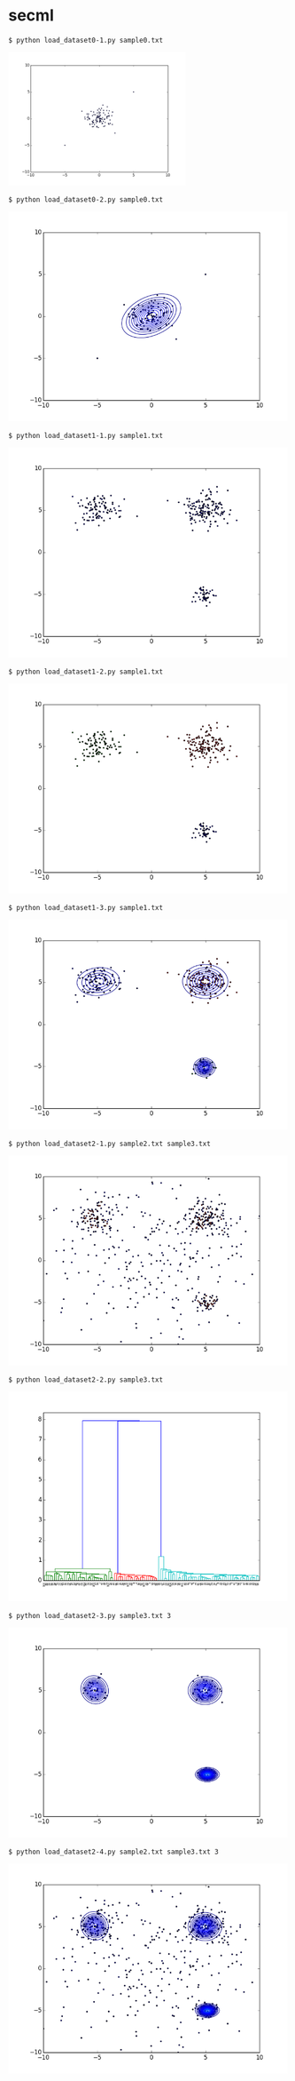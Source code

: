 # secml
    $ python load_dataset0-1.py sample0.txt
<img src="pngs/figure_1.png" width="320px">

    $ python load_dataset0-2.py sample0.txt
![python load_dataset0-2.py sample0.txt](pngs/figure_2.png "python load_dataset0-2.py sample0.txt")

    $ python load_dataset1-1.py sample1.txt
![python load_dataset1-1.py sample1.txt](pngs/figure_3.png "python load_dataset1-1.py sample1.txt")

    $ python load_dataset1-2.py sample1.txt
![python load_dataset1-2.py sample1.txt](pngs/figure_4.png "python load_dataset1-2.py sample1.txt")

    $ python load_dataset1-3.py sample1.txt
![python load_dataset1-3.py sample1.txt](pngs/figure_5.png "python load_dataset1-3.py sample1.txt")

    $ python load_dataset2-1.py sample2.txt sample3.txt
![python load_dataset2-1.py sample2.txt sample3.txt](pngs/figure_6.png "python load_dataset2-1.py sample2.txt sample3.txt")

    $ python load_dataset2-2.py sample3.txt
![python load_dataset2-2.py sample3.txt](pngs/figure_7.png "python load_dataset2-2.py sample3.txt")

    $ python load_dataset2-3.py sample3.txt 3
![python load_dataset2-3.py sample3.txt 3](pngs/figure_8.png "python load_dataset2-3.py sample3.txt 3")

    $ python load_dataset2-4.py sample2.txt sample3.txt 3
![python load_dataset2-4.py sample2.txt sample3.txt](pngs/figure_9.png "python load_dataset2-4.py sample2.txt sample3.txt 3")
